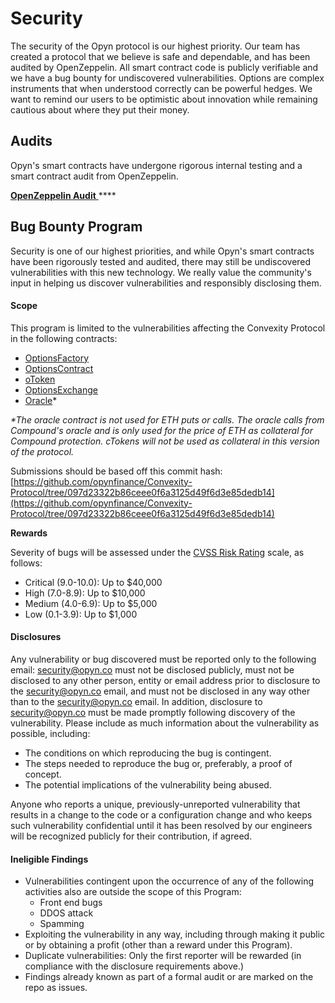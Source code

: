 # Security

The security of the Opyn protocol is our highest priority. Our team has created a protocol that we believe is safe and dependable, and has been audited by OpenZeppelin. All smart contract code is publicly verifiable and we have a bug bounty for undiscovered vulnerabilities. Options are complex instruments that when understood correctly can be powerful hedges. We want to remind our users to be optimistic about innovation while remaining cautious about where they put their money.

## Audits

Opyn's smart contracts have undergone rigorous internal testing and a smart contract audit from OpenZeppelin.

[**OpenZeppelin Audit** ](https://blog.openzeppelin.com/opyn-contracts-audit/)\*\*\*\*

## Bug Bounty Program

Security is one of our highest priorities, and while Opyn's smart contracts have been rigorously tested and audited, there may still be undiscovered vulnerabilities with this new technology. We really value the community's input in helping us discover vulnerabilities and responsibly disclosing them. 

#### Scope

This program is limited to the vulnerabilities affecting the Convexity Protocol in the following contracts:

* [OptionsFactory](https://github.com/opynfinance/Convexity-Protocol/blob/master/contracts/OptionsFactory.sol)
* [OptionsContract](https://github.com/opynfinance/Convexity-Protocol/blob/master/contracts/OptionsContract.sol)
* [oToken](https://github.com/opynfinance/Convexity-Protocol/blob/master/contracts/oToken.sol)
* [OptionsExchange](https://github.com/opynfinance/Convexity-Protocol/blob/master/contracts/OptionsExchange.sol)
* [Oracle](https://github.com/opynfinance/Convexity-Protocol/blob/master/contracts/Oracle.sol)\*

_\*The oracle contract is not used for ETH puts or calls. The oracle calls from Compound's oracle and is only used for the price of ETH as collateral for Compound protection. cTokens will not be used as collateral in this version of the protocol._ 

Submissions should be based off this commit hash: [https://github.com/opynfinance/Convexity-Protocol/tree/097d23322b86ceee0f6a3125d49f6d3e85dedb14](https://github.com/opynfinance/Convexity-Protocol/tree/097d23322b86ceee0f6a3125d49f6d3e85dedb14)  


**Rewards** 

Severity of bugs will be assessed under the [CVSS Risk Rating](https://www.first.org/cvss/calculator/3.0) scale, as follows:

* Critical \(9.0-10.0\): Up to $40,000
* High \(7.0-8.9\): Up to $10,000
* Medium \(4.0-6.9\): Up to $5,000
* Low \(0.1-3.9\): Up to $1,000

#### Disclosures

Any vulnerability or bug discovered must be reported only to the following email: security@opyn.co must not be disclosed publicly, must not be disclosed to any other person, entity or email address prior to disclosure to the security@opyn.co email, and must not be disclosed in any way other than to the security@opyn.co email. In addition, disclosure to security@opyn.co must be made promptly following discovery of the vulnerability. Please include as much information about the vulnerability as possible, including:

* The conditions on which reproducing the bug is contingent.
* The steps needed to reproduce the bug or, preferably, a proof of concept.
* The potential implications of the vulnerability being abused.

Anyone who reports a unique, previously-unreported vulnerability that results in a change to the code or a configuration change and who keeps such vulnerability confidential until it has been resolved by our engineers will be recognized publicly for their contribution, if agreed.

#### Ineligible Findings

* Vulnerabilities contingent upon the occurrence of any of the following activities also are outside the scope of this Program:
  * Front end bugs
  * DDOS attack
  * Spamming
* Exploiting the vulnerability in any way, including through making it public or by obtaining a profit \(other than a reward under this Program\).
* Duplicate vulnerabilities: Only the first reporter will be rewarded \(in compliance with the disclosure requirements above.\)
* Findings already known as part of a formal audit or are marked on the repo as issues.  

